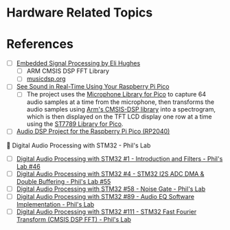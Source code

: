 # Hardware Related Topics



# References

- [ ] [Embedded Signal Processing by Eli Hughes](https://www.youtube.com/playlist?list=PLWM8NW5LEukizzSBHNYUk1fo8Rhg1ALMF)
  - [ ] ARM CMSIS DSP FFT Library
  - [ ] [musicdsp.org](https://www.musicdsp.org)
- [ ] [See Sound in Real-Time Using Your Raspberry Pi Pico](https://www.hackster.io/sandeep-mistry/see-sound-in-real-time-using-your-raspberry-pi-pico-d06cc5)
  - [ ] The project uses the [Microphone Library for Pico](https://github.com/ArmDeveloperEcosystem/microphone-library-for-pico) to capture 64 audio samples at a time from the microphone, then transforms the audio samples using [Arm's CMSIS-DSP library](https://arm-software.github.io/CMSIS_5/DSP/html/index.html) into a spectrogram, which is then displayed on the TFT LCD display one row at a time using the [ST7789 Library for Pico](https://github.com/ArmDeveloperEcosystem/st7798-library-for-pico).
- [ ] [Audio DSP Project for the Raspberry Pi Pico (RP2040)](https://github.com/playduck/pico-dsp)

:abacus: Digital Audio Processing with STM32 - Phil's Lab
- [ ] [Digital Audio Processing with STM32 #1   - Introduction and Filters - Phil's Lab #46](https://youtu.be/VDhmVrbSpqA)
- [ ] [Digital Audio Processing with STM32 #4   - STM32 I2S ADC DMA & Double Buffering - Phil's Lab #55](https://youtu.be/zlGSxZGwj-E)
- [ ] [Digital Audio Processing with STM32 #58  - Noise Gate - Phil's Lab](https://youtu.be/q_Anc8KyrXI)
- [ ] [Digital Audio Processing with STM32 #89  - Audio EQ Software Implementation - Phil's Lab](https://youtu.be/4o-_gUht_Xc)
- [ ] [Digital Audio Processing with STM32 #111 - STM32 Fast Fourier Transform (CMSIS DSP FFT) - Phil's Lab](https://youtu.be/d1KvgOwWvkM)
